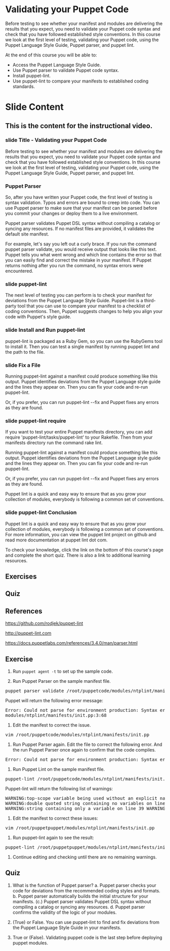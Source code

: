 # Validating your Puppet Code

Before testing to see whether your manifest and modules are delivering the results that you expect, you need to validate your Puppet code syntax and check that you have followed established style conventions.  In this course we look at the first level of testing, validating your Puppet code, using the Puppet Language Style Guide, Puppet parser, and puppet lint.

At the end of this course you will be able to:

* Access the Puppet Language Style Guide. 
* Use Puppet parser to validate Puppet code syntax.
* Install puppet-lint.
* Use puppet-lint to compare your manifests to established coding standards. 

# Slide Content

## This is the content for the instructional video.

### slide Title - Validating your Puppet Code

Before testing to see whether your manifest and modules are delivering the results that you expect, you need to validate your Puppet code syntax and check that you have followed established style conventions.  In this course we look at the first level of testing, validating your Puppet code, using the Puppet Language Style Guide, Puppet parser, and puppet lint.

### Puppet Parser

So, after you have written your Puppet code, the first level of testing is syntax validation. Typos and errors are bound to creep into code. You can use Puppet parser to make sure that your manifest can be parsed before you commit your changes or deploy them to a live environment. 

Puppet parser validates Puppet DSL syntax without compiling a catalog or syncing any resources. If no manifest files are provided, it validates the default site manifest.

For example, let's say you left out a curly brace. If you run the command puppet parser validate, you would receive output that looks like this text. Puppet tells you what went wrong and which line contains the error so that you can easily find and correct the mistake in your manifest. If Puppet returns nothing after you run the command, no syntax errors were encountered.

### slide puppet-lint

The next level of testing you can perform is to check your manifest for deviations from the Puppet Language Style Guide. Puppet-lint is a third-party tool that you can use to compare your manifest to a checklist of coding conventions. Then, Puppet suggests changes to help you align your code with Puppet's style guide.

### slide Install and Run puppet-lint

puppet-lint is packaged as a Ruby Gem, so you can use the RubyGems tool to install it. Then you can test a single manifest by running puppet lint and the path to the file.

### slide Fix a File

Running puppet-lint against a manifest could produce something like this output. Puppet identifies deviations from the Puppet Language style guide and the lines they appear on. Then you can fix your code and re-run puppet-lint.

Or, if you prefer, you can run puppet-lint --fix and Puppet fixes any errors as they are found.

### slide puppet-lint require

If you want to test your entire Puppet manifests directory, you can add require 'puppet-lint/tasks/puppet-lint' to your Rakefile. Then from your manifests directory run the command rake lint.

Running puppet-lint against a manifest could produce something like this output. Puppet identifies deviations from the Puppet Language style guide and the lines they appear on. Then you can fix your code and re-run puppet-lint.

Or, if you prefer, you can run puppet-lint --fix and Puppet fixes any errors as they are found.

Puppet lint is a quick and easy way to ensure that as you grow your collection of modules, everybody is following a common set of conventions.

### slide puppet-lint Conclusion

Puppet lint is a quick and easy way to ensure that as you grow your collection of modules, everybody is following a common set of conventions. For more information, you can view the puppet lint project on github and read more documentation at puppet lint dot com.

To check your knowledge, click the link on the bottom of this course's page and complete the short quiz. There is also a link to additional learning resources.


## Exercises

## Quiz

## References

https://github.com/rodjek/puppet-lint

http://puppet-lint.com

https://docs.puppetlabs.com/references/3.4.0/man/parser.html


## Exercise

1. Run `puppet agent -t` to set up the sample code.

1. Run Puppet Parser on the sample manifest file.

<pre>puppet parser validate /root/puppetcode/modules/ntplint/manifests/init.pp
</pre>

Puppet will return the following error message:  

<pre>Error: Could not parse for environment production: Syntax error at '{' at /root/puppetcode/
modules/ntplint/manifests/init.pp:3:68
</pre>

1. Edit the manifest to correct the issue.

<pre>vim /root/puppetcode/modules/ntplint/manifests/init.pp
</pre>

1. Run Puppet Parser again. Edit the file to correct the following error. And the run Puppet Parser once again to confirm that the code compiles.

<pre>Error: Could not parse for environment production: Syntax error at 'ntp' at /root/puppetcode/modules/ntplint/manifests/init.pp:47:21
</pre>

1. Run Puppet Lint on the sample manifest file.

<pre>puppet-lint /root/puppetcode/modules/ntplint/manifests/init.pp
</pre>

Puppet-lint will return the following list of warnings:

<pre>WARNING:top-scope variable being used without an explicit namespace on line 5 
WARNING:double quoted string containing no variables on line 10 
WARNING:string containing only a variable on line 39 WARNING: unquoted resource title on line 38WARNING:ensure found on line but it's not the first attribute on line 40
</pre>

1. Edit the manifest to correct these issues:

<pre>vim /root/puppetpuppet/modules/ntplint/manifests/init.pp
</pre>

1. Run puppet-lint again to see the result:

<pre>puppet-lint /root/puppetpuppet/modules/ntplint/manifests/init.pp
</pre>

1. Continue editing and checking until there are no remaining warnings.


## Quiz
1. What is the function of Puppet parser?
a. Puppet parser checks your code for deviations from the recommended coding styles and formats.
b. Puppet parser automatically builds the initial structure for your manifests.
(c.) Puppet parser validates Puppet DSL syntax without compiling a catalog or syncing any resources.
d. Puppet parser confirms the validity of the logic of your modules.

1. (True) or False. You can use puppet-lint to find and fix deviations from the Puppet Language Style Guide in your manifests.

1. True or (False). Validating puppet code is the last step before deploying puppet modules.


